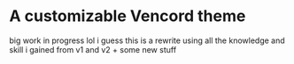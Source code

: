 # A customizable Vencord theme
big work in progress lol
i guess this is a rewrite using all the knowledge and skill i gained from v1 and v2 + some new stuff